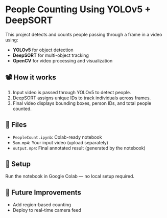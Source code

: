 
# People Counting Using YOLOv5 + DeepSORT

This project detects and counts people passing through a frame in a video using:

- **YOLOv5** for object detection
- **DeepSORT** for multi-object tracking
- **OpenCV** for video processing and visualization

## 📽️ How it works

1. Input video is passed through YOLOv5 to detect people.
2. DeepSORT assigns unique IDs to track individuals across frames.
3. Final video displays bounding boxes, person IDs, and total people counted.

## 📁 Files

- `PeopleCount.ipynb`: Colab-ready notebook
- `5am.mp4`: Your input video (upload separately)
- `output.mp4`: Final annotated result (generated by the notebook)

## 🔧 Setup

Run the notebook in Google Colab — no local setup required.

## 🚀 Future Improvements

- Add region-based counting
- Deploy to real-time camera feed
